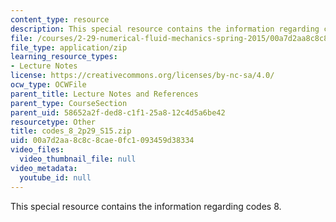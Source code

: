 ```yaml
---
content_type: resource
description: This special resource contains the information regarding codes 8.
file: /courses/2-29-numerical-fluid-mechanics-spring-2015/00a7d2aa8c8c8cae0fc1093459d38334_codes_8_2p29_S15.zip
file_type: application/zip
learning_resource_types:
- Lecture Notes
license: https://creativecommons.org/licenses/by-nc-sa/4.0/
ocw_type: OCWFile
parent_title: Lecture Notes and References
parent_type: CourseSection
parent_uid: 58652a2f-ded8-c1f1-25a8-12c4d5a6be42
resourcetype: Other
title: codes_8_2p29_S15.zip
uid: 00a7d2aa-8c8c-8cae-0fc1-093459d38334
video_files:
  video_thumbnail_file: null
video_metadata:
  youtube_id: null
---
```

This special resource contains the information regarding codes 8.